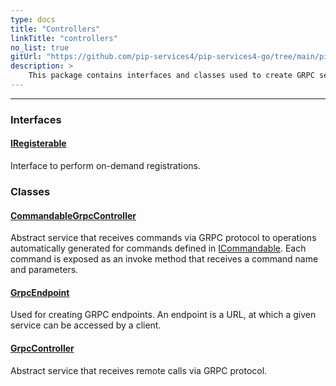 ```yaml
---
type: docs
title: "Controllers"
linkTitle: "controllers"
no_list: true
gitUrl: "https://github.com/pip-services4/pip-services4-go/tree/main/pip-services4-grpc-go"
description: >
    This package contains interfaces and classes used to create GRPC services.
---
```

---
<div class="module-body"> 

### Interfaces

#### [IRegisterable](iregisterable)
Interface to perform on-demand registrations.


### Classes

#### [CommandableGrpcController](commandable_grpc_controller)
Abstract service that receives commands via GRPC protocol
to operations automatically generated for commands defined in [ICommandable](../../commons/commands/icommandable).
Each command is exposed as an invoke method that receives a command name and parameters.

#### [GrpcEndpoint](grpc_endpoint)
Used for creating GRPC endpoints. An endpoint is a URL, at which a given service can be accessed by a client.

#### [GrpcController](grpc_controller)
Abstract service that receives remote calls via GRPC protocol.

</div>


